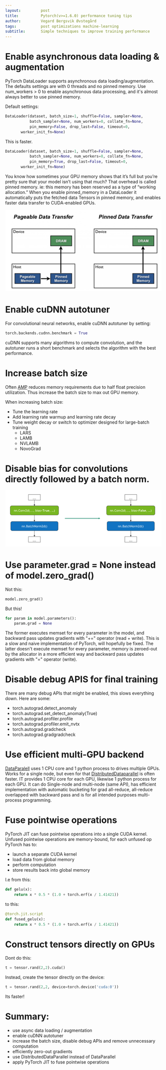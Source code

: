 ```yaml
---
layout:     	post
title:     		Pytorch(v>=1.6.0) performance tuning tips
author:     	Vegard Bergsvik Øvstegård
tags:           post optimizations machine-learning
subtitle:    	Simple techniques to improve training performance
---
```


# Enable asynchronous data loading & augmentation
PyTorch DataLoader supports asynchronous data loading/augmentation.
The defaults settings are with 0 threads and no pinned memory.
Use num_workers > 0 to enable asynchronous data processing, and it's almost always better to use
pinned memory.

Default settings:
```python
DataLoader(dataset, batch_size=1, shuffle=False, sampler=None,
           batch_sampler=None, num_workers=0, collate_fn=None,
           pin_memory=False, drop_last=False, timeout=0,
       worker_init_fn=None)
```
This is faster.
```python
DataLoader(dataset, batch_size=1, shuffle=False, sampler=None,
           batch_sampler=None, num_workers=8, collate_fn=None,
           pin_memory=True, drop_last=False, timeout=0,
       worker_init_fn=None)
```

You know how sometimes your GPU memory shows that it’s full but you’re pretty sure that your model 
isn’t using that much? That overhead is called pinned memory. ie: this memory has been reserved as a type of “working allocation.”
When you enable pinned_memory in a DataLoader it automatically puts the fetched data Tensors in pinned memory, and enables faster data transfer to CUDA-enabled GPUs.

![Pinned memory](/img/pinned_memory.png)

# Enable cuDNN autotuner
For convolutional neural networks, enable cuDNN autotuner by setting:
```python
torch.backends.cudnn.benchmark = True
```
cuDNN supports many algorithms to compute convolution, and the autotuner runs a short benchmark and selects the algorithm with the best performance.

# Increase batch size
Often [AMP](https://pytorch.org/docs/stable/amp.html) reduces memory requirements due to half float precision utilization.
Thus increase the batch size to max out GPU memory.

When increasing batch size: 
* Tune the learning rate
* Add learning rate warmup and learning rate decay 
* Tune weight decay or switch to optimizer designed for large-batch training
    * LARS
    * LAMB
    * NVLAMB
    * NovoGrad

# Disable bias for convolutions directly followed by a batch norm.
![Disable bias](/img/bias_conv.png)

# Use parameter.grad = None instead of model.zero_grad()
Not this:
```python
model.zero_grad()
```
But this!
```python
for param in model.parameters():
    param.grad = None
```

The former executes memset for every parameter in the model, and backward pass updates gradients with
"+=" operator (read + write). This is a slow and naive implementation of PyTorch, will hopefully be
fixed. The latter doesn't execute memset for every parameter, memory is zeroed-out by the allocator in a more efficient way
and backward pass updates gradients with "=" operator (write).

# Disable debug APIS for final training
There are many debug APIs that might be enabled, this slows everything down. Here are some:
* torch.autograd.detect_anomaly
* torch.autograd.set_detect_anomaly(True)
* torch.autograd.profiler.profile
* torch.autograd.profiler.emit_nvtx
* torch.autograd.gradcheck
* torch.autograd.gradgradcheck

# Use efficient multi-GPU backend
[DataParalell](https://pytorch.org/docs/stable/generated/torch.nn.DataParallel.html) uses 1 CPU core
and 1 python process to drives multiple GPUs.
Works for a single node, but even for that
[DistributedDataparallel](https://pytorch.org/docs/stable/generated/torch.nn.parallel.DistributedDataParallel.html)
is often faster. IT provides 1 CPU core for each GPU, likewise 1 python process for each GPU. It can do Single-node and multi-node (same API),
has efficient implementation with automatic bucketing for grad all-reduce, all-reduce overlapped with backward pass
and is for all intended purposes multi-process programming.

# Fuse pointwise operations
PyTorch JIT can fuse pointwise operations into a single CUDA kernel.
Unfused pointwise operations are memory-bound, for each unfused op PyTorch has to:
* launch a separate CUDA kernel
* load data from global memory
* perform computation
* store results back into global memory

I.e from this:
```python
def gelu(x):
    return x * 0.5 * (1.0 + torch.erf(x / 1.41421))
```
to this:
```python
@torch.jit.script
def fused_gelu(x):
    return x * 0.5 * (1.0 + torch.erf(x / 1.41421))
```

# Construct tensors directly on GPUs
Dont do this:
```python
t = tensor.rand(2,2).cuda()
```
Instead, create the tensor directly on the device:
```python
t = tensor.rand(2,2, device=torch.device('cuda:0'))
```
Its faster!

# Summary:
*  use async data loading / augmentation
*  enable cuDNN autotuner
*  increase the batch size, disable debug APIs and remove unnecessary computation
*  efficiently zero-out gradients
*  use DistributedDataParallel instead of DataParallel
*  apply PyTorch JIT to fuse pointwise operations
